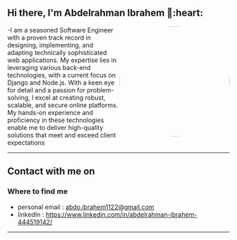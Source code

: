 <h2> Hi there, I'm Abdelrahman Ibrahem 👋:heart: </h2>

 <img align='right' src="https://media2.giphy.com/media/qgQUggAC3Pfv687qPC/giphy.gif" style="width:250px;border-radius:50%;">
 
-I am a seasoned Software Engineer with a proven track record in designing, implementing, and adapting technically sophisticated web applications. My expertise lies in leveraging various back-end technologies, with a current focus on Django and Node.js. With a keen eye for detail and a passion for problem-solving, I excel at creating robust, scalable, and secure online platforms. My hands-on experience and proficiency in these technologies enable me to deliver high-quality solutions that meet and exceed client expectations
<hr>

<h2> Contact with me on </h2>

<h3>Where to find me</h3>

- personal email : abdo.ibrahem1122@gmail.com
- linkedIn : https://www.linkedin.com/in/abdelrahman-ibrahem-444519142/
<hr>
